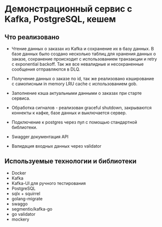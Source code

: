 # Демонстрационный сервис с Kafka, PostgreSQL, кешем

## Что реализовано

- Чтение данных о заказах из Kafka и сохранение их в базу данных. В базе данных было создано несколько таблиц для хранения данных о заказе, сохранение происходит с использованием транзакции и retry с exponential backoff. Так же все невалидные и несохраненные сообщения отправляются в DLQ.

- Получение данных о заказе по id, так же реализовано кэширование с самописным in memory LRU cache с использованием gob.

- Заполнение кэша актуальными данными о заказах при старте сервиса.

- Обработка сигналов - реализован graceful shutdown, закрываются коннекты к кафке, базе данных и выключается сервер.

- Подключение к postgres через пул с помощью стандартной библиотеки.

- Swagger документация API

- Валидация входных данных через validator

## Используемые технологии и библиотеки

- Docker
- Kafka
- Kafka-UI для ручного тестирования
- PostgreSQL
- sqlx + squirrel
- golang-migrate
- swaggo
- segmentio/kafka-go
- go validator
- mockery

